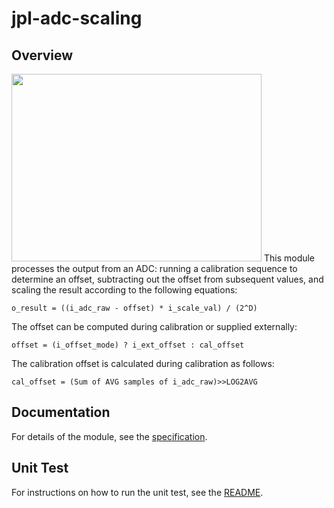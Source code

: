 # jpl-adc-scaling

## Overview
<img src="https://github-fn.jpl.nasa.gov/storage/user/1098/files/73b69370-3a1c-4e05-a0c9-d4dc3a0a0865"  width="400" height="300"/>
This module processes the output from an ADC: running a calibration sequence to determine an offset, subtracting out the offset from subsequent values, and scaling the result according to the following equations:

`o_result = ((i_adc_raw - offset) * i_scale_val) / (2^D)`

The offset can be computed during calibration or supplied externally:

`offset = (i_offset_mode) ? i_ext_offset : cal_offset`

The calibration offset is calculated during calibration as follows:

`cal_offset = (Sum of AVG samples of i_adc_raw)>>LOG2AVG`

## Documentation

For details of the module, see the [specification](https://github-fn.jpl.nasa.gov/jpl-fpga-ip-incubator-fn/jpl_adc-scaling/blob/master/docs/FPGA_DesignSpec_ADC_Scaling.doc).

## Unit Test

For instructions on how to run the unit test, see the [README](https://github-fn.jpl.nasa.gov/jpl-fpga-ip-incubator/jpl-adc-scaling/blob/main/verif/README.md).
